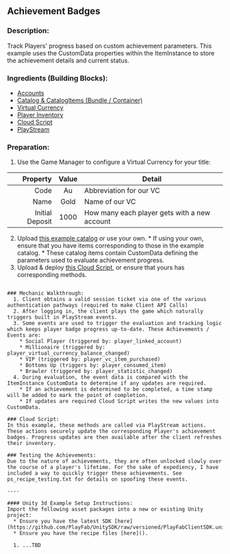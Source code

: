 ## Achievement Badges
### Description:
Track Players' progress based on custom achievement parameters. This example uses the CustomData properties within the ItemInstance to store the achievement details and current status.  

### Ingredients (Building Blocks):
  * [Accounts](https://api.playfab.com/docs/building-blocks#Accounts)
  * [Catalog & CatalogItems (Bundle / Container)](https://api.playfab.com/docs/building-blocks#Catalog)
  * [Virtual Currency](https://api.playfab.com/docs/building-blocks#Virtual_Currency)
  * [Player Inventory](https://api.playfab.com/docs/building-blocks#Player_Inventory)
  * [Cloud Script](https://api.playfab.com/docs/building-blocks#Cloud_Script)
  * [PlayStream](https://api.playfab.com/docs/building-blocks#PlayStream)

### Preparation:
  1. Use the Game Manager to configure a Virtual Currency for your title:

  | Property | Value | Detail
  ---: | :---: | --- 
  Code | Au | Abbreviation for our VC
  Name | Gold | Name of our VC
  Initial Deposit | 1000 | How many each player gets with a new account

  2. Upload [this example catalog](/PlayStreamRecipes/Achievements/PlayFab-JSON/Catalog.json) or use your own.
    * If using your own, ensure that you have items corresponding to those in the example catalog.
    * These catalog items contain CustomData defining the parameters used to evaluate achievement progress.
  3. Upload & deploy [this Cloud Script](/PlayStreamRecipes/Achievements/CloudScript.js), or ensure that yours has corresponding methods.
``` 

### Mechanic Walkthrough:
  1. Client obtains a valid session ticket via one of the various authentication pathways (required to make Client API Calls)
  2. After logging in, the client plays the game which naturally triggers built in PlayStream events. 
  3. Some events are used to trigger the evaluation and tracking logic which keeps player badge progress up-to-date. These Achievements / Events are: 
    * Social Player (triggered by: player_linked_account)
    * Millionaire (triggered by: player_virtual_currency_balance_changed) 
    * VIP (triggered by: player_vc_item_purchased)
    * Bottoms Up (triggers by: player_consumed_item)
    * Brawler (triggered by: player_statistic_changed)
  4. During evaluation, the event data is compared with the ItemInstance CustomData to determine if any updates are required.
    * If an achievement is determined to be completed, a time stamp will be added to mark the point of completion. 
    * If updates are required Cloud Script writes the new values into CustomData.
 
### Cloud Script:
In this example, these methods are called via PlayStream actions. These actions securely update the corresponding Player's achievement badges. Progress updates are then available after the client refreshes their inventory.

### Testing the Achievements:
Due to the nature of achievements, they are often unlocked slowly over the course of a player's lifetime. For the sake of expediency, I have included a way to quickly trigger these achievements. See ps_recipe_testing.txt for details on spoofing these events. 

----

#### Unity 3d Example Setup Instructions:
Import the following asset packages into a new or existing Unity project:
  * Ensure you have the latest SDK [here](https://github.com/PlayFab/UnitySDK/raw/versioned/PlayFabClientSDK.unitypackage).
  * Ensure you have the recipe files [here]().
  
  1. ...TBD